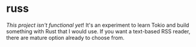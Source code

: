 # russ

*This project isn't functional yet*! It's an experiment to learn Tokio and build something with Rust that I would use. If you want a text-based RSS reader, there are mature option already to choose from.
